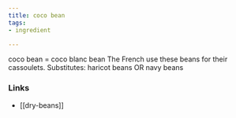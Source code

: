 ```yaml
---
title: coco bean
tags:
- ingredient

---
```

coco bean = coco blanc bean The French use these beans for their cassoulets. Substitutes: haricot beans OR navy beans

### Links

* [[dry-beans]]
